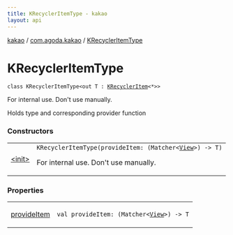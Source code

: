 ```yaml
---
title: KRecyclerItemType - kakao
layout: api
---
```


<div class='api-docs-breadcrumbs'><a href="../../index.html">kakao</a> / <a href="../index.html">com.agoda.kakao</a> / <a href=".">KRecyclerItemType</a></div>

# KRecyclerItemType

<div class="signature"><code><span class="keyword">class </span><span class="identifier">KRecyclerItemType</span><span class="symbol">&lt;</span><span class="keyword">out</span>&nbsp;<span class="identifier">T</span>&nbsp;<span class="symbol">:</span>&nbsp;<a href="../-k-recycler-item/index.html"><span class="identifier">KRecyclerItem</span></a><span class="symbol">&lt;</span><span class="identifier">*</span><span class="symbol">&gt;</span><span class="symbol">&gt;</span></code></div>

For internal use. Don't use manually.

Holds type and corresponding provider function

### Constructors

<table class="api-docs-table">
<tbody>
<tr>
<td markdown="1">

<a href="-init-.html">&lt;init&gt;</a>


</td>
<td markdown="1">
<div class="signature"><code><span class="identifier">KRecyclerItemType</span><span class="symbol">(</span><span class="parameterName" id="com.agoda.kakao.KRecyclerItemType$<init>(kotlin.Function1((org.hamcrest.Matcher((android.view.View)), com.agoda.kakao.KRecyclerItemType.T)))/provideItem">provideItem</span><span class="symbol">:</span>&nbsp;<span class="symbol">(</span><span class="identifier">Matcher</span><span class="symbol">&lt;</span><a href="https://developer.android.com/reference/android/view/View.html"><span class="identifier">View</span></a><span class="symbol">&gt;</span><span class="symbol">)</span>&nbsp;<span class="symbol">-&gt;</span>&nbsp;<span class="identifier">T</span><span class="symbol">)</span></code></div>

For internal use. Don't use manually.


</td>
</tr>
</tbody>
</table>

### Properties

<table class="api-docs-table">
<tbody>
<tr>
<td markdown="1">

<a href="provide-item.html">provideItem</a>


</td>
<td markdown="1">
<div class="signature"><code><span class="keyword">val </span><span class="identifier">provideItem</span><span class="symbol">: </span><span class="symbol">(</span><span class="identifier">Matcher</span><span class="symbol">&lt;</span><a href="https://developer.android.com/reference/android/view/View.html"><span class="identifier">View</span></a><span class="symbol">&gt;</span><span class="symbol">)</span>&nbsp;<span class="symbol">-&gt;</span>&nbsp;<span class="identifier">T</span></code></div>

</td>
</tr>
</tbody>
</table>
